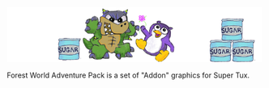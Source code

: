 ![Forest World Adventure Pack](https://github.com/SuperTux/media/blob/master/addons/fwap/tiles/doodads/Central-Casting.png?raw=true)

Forest World Adventure Pack is a set of "Addon" graphics for Super Tux.
